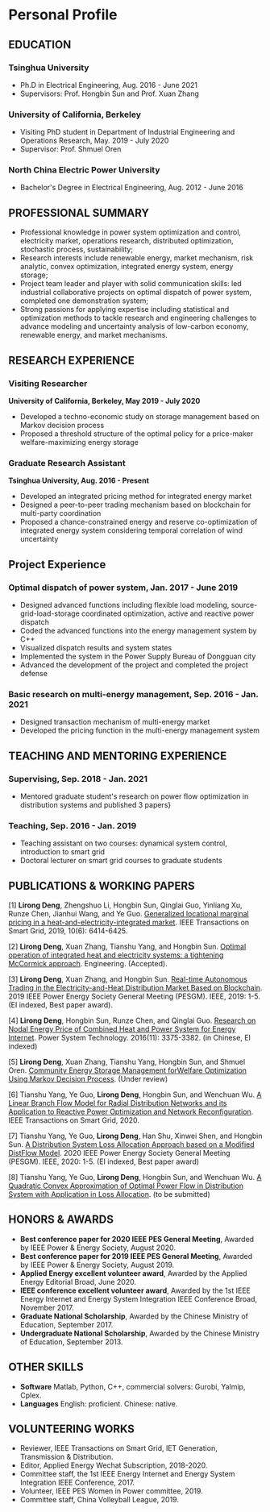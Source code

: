 # Personal Profile
## EDUCATION
### Tsinghua University
- Ph.D in Electrical Engineering, Aug. 2016 - June 2021
- Supervisors: Prof. Hongbin Sun and Prof. Xuan Zhang

### University of California, Berkeley
- Visiting PhD student in Department of Industrial Engineering and Operations Research, May. 2019 - July 2020
- Supervisor: Prof. Shmuel Oren

### North China Electric Power University
- Bachelor's Degree in Electrical Engineering, Aug. 2012 - June 2016

## PROFESSIONAL SUMMARY
- Professional knowledge in power system optimization and control, electricity market, operations research, distributed optimization, stochastic process, sustainability;
- Research interests include renewable energy, market mechanism, risk analytic, convex optimization, integrated energy system, energy storage;
- Project team leader and player with solid communication skills: led industrial collaborative projects on optimal dispatch of power system, completed one demonstration system;
- Strong passions for applying expertise including statistical and optimization methods to tackle research and engineering challenges to advance modeling and uncertainty analysis of low-carbon economy, renewable energy, and market mechanisms.

## RESEARCH EXPERIENCE
### Visiting Researcher
**University of California, Berkeley, May 2019 - July 2020**
- Developed a techno-economic study on storage management based on Markov decision process
- Proposed a threshold structure of the optimal policy for a price-maker welfare-maximizing energy storage

### Graduate Research Assistant
**Tsinghua University, Aug. 2016 - Present**
- Developed an integrated pricing method for integrated energy market
- Designed a peer-to-peer trading mechanism based on blockchain for multi-party coordination
- Proposed a chance-constrained energy and reserve co-optimization of integrated energy system considering temporal correlation of wind uncertainty


## Project Experience
### Optimal dispatch of power system, Jan. 2017 - June 2019
- Designed advanced functions including flexible load modeling, source-grid-load-storage coordinated optimization, active and reactive power dispatch
- Coded the advanced functions into the energy management system by C++ 
- Visualized dispatch results and system states
- Implemented the system in the Power Supply Bureau of Dongguan city    
- Advanced the development of the project and completed the project defense

### Basic research on multi-energy management, Sep. 2016 - Jan. 2021
- Designed transaction mechanism of multi-energy market
- Developed the pricing function in the multi-energy management system
            
## TEACHING AND MENTORING EXPERIENCE
### Supervising, Sep. 2018 - Jan. 2021
- Mentored graduate student's research on power flow optimization in distribution systems and published 3 papers}


### Teaching, Sep. 2016 - Jan. 2019
- Teaching assistant on two courses: dynamical system control, introduction to smart grid
- Doctoral lecturer on smart grid courses to graduate students


## PUBLICATIONS & WORKING PAPERS
[1] **Lirong Deng**, Zhengshuo Li, Hongbin Sun, Qinglai Guo, Yinliang Xu, Runze Chen, Jianhui Wang, and Ye Guo. [Generalized locational marginal pricing in a heat-and-electricity-integrated market](https://ieeexplore.ieee.org/abstract/document/8666802/). IEEE Transactions on Smart Grid, 2019, 10(6): 6414-6425.

[2] **Lirong Deng**, Xuan Zhang, Tianshu Yang, and Hongbin Sun. [Optimal operation of integrated heat and electricity systems: a tightening McCormick approach](https://arxiv.org/abs/2011.13652). Engineering. (Accepted).

[3] **Lirong Deng**, Xuan Zhang, and Hongbin Sun. [Real-time Autonomous Trading in the Electricity-and-Heat Distribution Market Based on Blockchain](https://ieeexplore.ieee.org/abstract/document/8973842). 2019 IEEE Power Energy Society General Meeting (PESGM). IEEE, 2019: 1-5. (EI indexed, Best paper award).

[4] **Lirong Deng**, Hongbin Sun, Runze Chen, and Qinglai Guo. [Research on Nodal Energy Price of Combined Heat and Power System for Energy Internet](http://en.cnki.com.cn/Article_en/CJFDTOTAL-DWJS201611015.htm). Power System Technology. 2016(11): 3375-3382. (in Chinese, EI indexed)

[5] **Lirong Deng**, Xuan Zhang, Tianshu Yang, Hongbin Sun, and Shmuel Oren. [Community Energy Storage Management forWelfare Optimization Using Markov Decision Process](https://arxiv.org/abs/2011.13657). (Under review)

[6] Tianshu Yang, Ye Guo, **Lirong Deng**, Hongbin Sun, and Wenchuan Wu. [A Linear Branch Flow Model for Radial Distribution Networks and its Application to Reactive Power Optimization and Network Reconfiguration](https://ieeexplore.ieee.org/abstract/document/9268988/). IEEE Transactions on Smart Grid, 2020.

[7] Tianshu Yang, Ye Guo, **Lirong Deng**, Han Shu, Xinwei Shen, and Hongbin Sun. [A Distribution System Loss Allocation Approach based on a Modified DistFlow Model](https://ieeexplore.ieee.org/abstract/document/9281770). 2020 IEEE Power Energy Society General Meeting (PESGM). IEEE, 2020: 1-5. (EI indexed, Best paper award)

[8] Tianshu Yang, Ye Guo, **Lirong Deng**, Hongbin Sun, and Wenchuan Wu. [A Quadratic Convex Approximation of Optimal Power Flow in Distribution System with Application in Loss Allocation](https://arxiv.org/pdf/2007.04289). (to be submitted)

## HONORS & AWARDS
- **Best conference paper for 2020 IEEE PES General Meeting**, Awarded by IEEE Power \& Energy Society, August 2020.
- **Best conference paper for 2019 IEEE PES General Meeting**, Awarded by IEEE Power \& Energy Society, August 2019. 
- **Applied Energy excellent volunteer award**, Awarded by the Applied Energy Editorial Broad, June 2020.
- **IEEE conference excellent volunteer award**, Awarded by the 1st IEEE Energy Internet and Energy System Integration IEEE Conference Broad, November 2017. 
- **Graduate National Scholarship**, Awarded by the Chinese Ministry of Education, September 2017.
- **Undergraduate National Scholarship**, Awarded by the Chinese Ministry of Education, September 2013.

## OTHER SKILLS
- **Software**   Matlab, Python, C++, commercial solvers: Gurobi, Yalmip, Cplex.
- **Languages**  English: proficient. Chinese: native.

## VOLUNTEERING WORKS
- Reviewer, IEEE Transactions on Smart Grid, IET Generation, Transmission \& Distribution. 
- Editor, Applied Energy Wechat Subscription, 2018-2020.
- Committee staff, the 1st IEEE Energy Internet and Energy System Integration IEEE Conference, 2017.
- Volunteer, IEEE PES Women in Power committee, 2019. 
- Committee staff, China Volleyball League, 2019.
    
